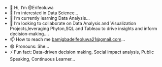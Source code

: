 - 👋 Hi, I’m @Erifeoluwa
- 👀 I’m interested in Data Science...
- 🌱 I’m currently learning Data Analysis...
- 💞️ I’m looking to collaborate on Data Analysis and Visualization Projects,leveraging Phyton,SQL and Tableau to drive insights and inform decision-making....
- 📫 How to reach me bamigbadeifeoluwa21@gmail.com...
- 😄 Pronouns: She...
- ⚡ Fun fact: Data-driven decision making, Social impact analysis, Public Speaking, Continuous Learner...

<!---
Erifeoluwa/Erifeoluwa is a ✨ special ✨ repository because its `README.md` (this file) appears on your GitHub profile.
You can click the Preview link to take a  look at your changes.
--->
